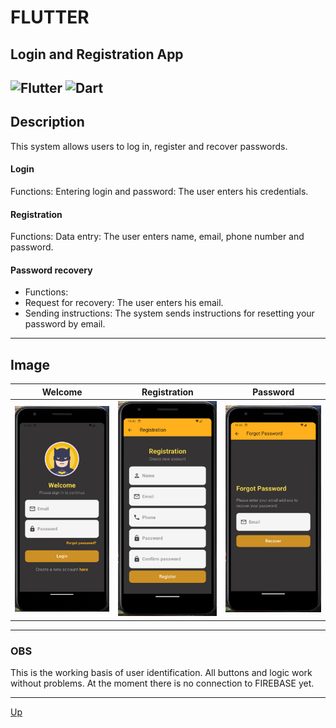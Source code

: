 <a id="anchor"></a>
# FLUTTER
## Login and Registration App
![Flutter](https://img.shields.io/badge/Flutter-%2302569B.svg?style=for-the-badge&logo=Flutter&logoColor=white)
![Dart](https://img.shields.io/badge/dart-%230175C2.svg?style=for-the-badge&logo=dart&logoColor=white)
---
## Description
This system allows users to log in, register and recover passwords.

#### Login
Functions:
Entering login and password: The user enters his credentials.

#### Registration
Functions:
Data entry: The user enters name, email, phone number and password.

#### Password recovery
* Functions:
* Request for recovery: The user enters his email.
* Sending instructions: The system sends instructions for resetting your password by email.

***
<!-- 
## Main functions:
 -->

## Image


|  Welcome  |   Registration  |    Password  |
|:-------------:|:------------------:|:-------------------:|
|<img src="assets/login_welcome.png" width="200">|<img src="assets/login_registration.png" width="200">|<img src="assets/login_password.png" width="200">|

*** 

### OBS
This is the working basis of user identification. All buttons and logic work without problems. At the moment there is no connection to FIREBASE yet.
<!-- ## Video

[![Example](https://github.com/RushMarina/Weather3/assets/WA.png)] -->

___
[Up](#anchor)
